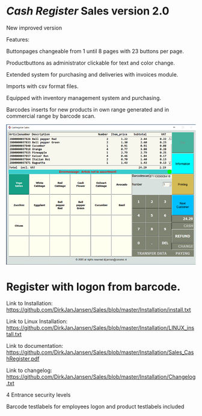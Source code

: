 # *Cash Register*  Sales version 2.0

New improved version

Features:

Buttonpages changeable from 1 until 8 pages with 23 buttons per page.

Productbuttons as administrator clickable for text and color change.

Extended system for purchasing and deliveries with invoices module.

Imports with csv format files.

Equipped with inventory management system and purchasing.

Barcodes inserts for new products in own range generated and in commercial range by barcode scan.

![Sales Cash Register Screenshot](https://raw.githubusercontent.com/DirkJanJansen/Sales/master/Cashregister.png)

# Register with logon from barcode.

Link to Installation: https://github.com/DirkJanJansen/Sales/blob/master/Installation/install.txt

Link to Linux Installation: https://github.com/DirkJanJansen/Sales/blob/master/Installation/LINUX_install.txt

Link to documentation: https://github.com/DirkJanJansen/Sales/blob/master/Installation/Sales_CashRegister.pdf

Link to changelog: https://github.com/DirkJanJansen/Sales/blob/master/Installation/Changelog.txt

4 Entrance security levels

Barcode testlabels for employees logon and product testlabels included




 



